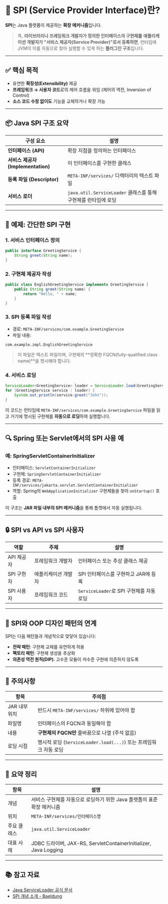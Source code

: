 # 🌟 SPI (Service Provider Interface)란?

**SPI**는 Java 플랫폼이 제공하는 **확장 메커니즘**입니다.

> 즉, **라이브러리나 프레임워크 개발자가 정의한 인터페이스의 구현체를**
> **애플리케이션 개발자가 "서비스 제공자(Service Provider)"로서 등록하면**,
> 런타임에 JVM이 이를 자동으로 찾아 실행할 수 있게 하는 **플러그인 구조**입니다.

---

## ✅ 핵심 목적

* 유연한 **확장성(Extensibility)** 제공
* **프레임워크 → 사용자 코드**로의 제어 흐름을 위임 (제어의 역전, Inversion of Control)
* **소스 코드 수정 없이도** 기능을 교체하거나 확장 가능

---

## 📦 Java SPI 구조 요약

| 구성 요소                        | 설명                                             |
| ---------------------------- | ---------------------------------------------- |
| **인터페이스 (API)**              | 확장 지점을 정의하는 인터페이스                              |
| **서비스 제공자 (Implementation)** | 이 인터페이스를 구현한 클래스                               |
| **등록 파일 (Descriptor)**       | `META-INF/services/` 디렉터리의 텍스트 파일              |
| **서비스 로더**                   | `java.util.ServiceLoader` 클래스를 통해 구현체를 런타임에 로딩 |

---

## 🔧 예제: 간단한 SPI 구현

### 1. 서비스 인터페이스 정의

```java
public interface GreetingService {
    String greet(String name);
}
```

### 2. 구현체 제공자 작성

```java
public class EnglishGreetingService implements GreetingService {
    public String greet(String name) {
        return "Hello, " + name;
    }
}
```

### 3. SPI 등록 파일 작성

* 경로: `META-INF/services/com.example.GreetingService`
* 파일 내용:

```
com.example.impl.EnglishGreetingService
```

> 이 파일은 텍스트 파일이며, 구현체의 \*\*정확한 FQCN(fully-qualified class name)\*\*을 명시해야 합니다.

### 4. 서비스 로딩

```java
ServiceLoader<GreetingService> loader = ServiceLoader.load(GreetingService.class);
for (GreetingService service : loader) {
    System.out.println(service.greet("John"));
}
```

이 코드는 런타임에 `META-INF/services/com.example.GreetingService` 파일을 읽고
거기에 명시된 구현체를 **자동으로 로딩**하여 실행합니다.

---

## 🔍 Spring 또는 Servlet에서의 SPI 사용 예

### 예: SpringServletContainerInitializer

* 인터페이스: `ServletContainerInitializer`
* 구현체: `SpringServletContainerInitializer`
* 등록 경로: `META-INF/services/jakarta.servlet.ServletContainerInitializer`
* 역할: Spring의 `WebApplicationInitializer` 구현체들을 찾아 `onStartup()` 호출

이 구조는 **JAR 파일 내부의 SPI 메커니즘**을 통해 톰캣에서 자동 실행됩니다.

---

## 🔒 SPI vs API vs SPI 사용자

| 역할      | 주체         | 설명                              |
| ------- | ---------- | ------------------------------- |
| API 제공자 | 프레임워크 개발자  | 인터페이스 또는 추상 클래스 제공              |
| SPI 구현자 | 애플리케이션 개발자 | SPI 인터페이스를 구현하고 JAR에 등록         |
| SPI 사용자 | 프레임워크 코드   | `ServiceLoader`로 SPI 구현체를 자동 로딩 |

---

## 🧠 SPI와 OOP 디자인 패턴의 연계

SPI는 다음 패턴들과 개념적으로 맞닿아 있습니다:

* **전략 패턴**: 구현체 교체를 유연하게 허용
* **팩토리 패턴**: 구현체 생성을 추상화
* **의존성 역전 원칙(DIP)**: 고수준 모듈이 저수준 구현에 의존하지 않도록

---

## 🚨 주의사항

| 항목        | 주의점                                               |
| --------- | ------------------------------------------------- |
| JAR 내부 위치 | 반드시 `META-INF/services/` 하위에 있어야 함                |
| 파일명       | 인터페이스의 FQCN과 동일해야 함                               |
| 내용        | **구현체의 FQCN만** 줄바꿈으로 나열 (주석 없음)                   |
| 로딩 시점     | 명시적 로딩 (`ServiceLoader.load(...)`) 또는 프레임워크 자동 로딩 |

---

## 📌 요약 정리

| 항목     | 설명                                                           |
| ------ | ------------------------------------------------------------ |
| 개념     | 서비스 구현체를 자동으로 로딩하기 위한 Java 플랫폼의 표준 확장 메커니즘                   |
| 위치     | `META-INF/services/인터페이스명`                                   |
| 주요 클래스 | `java.util.ServiceLoader`                                    |
| 대표 사례  | JDBC 드라이버, JAX-RS, ServletContainerInitializer, Java Logging |

---

## 📚 참고 자료

* [Java ServiceLoader 공식 문서](https://docs.oracle.com/javase/8/docs/api/java/util/ServiceLoader.html)
* [SPI 개념 소개 - Baeldung](https://www.baeldung.com/java-spi)

